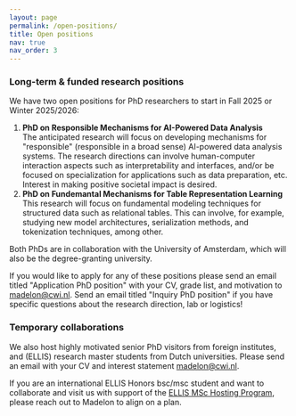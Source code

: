 ```yaml
---
layout: page
permalink: /open-positions/
title: Open positions
nav: true
nav_order: 3
---
```



### Long-term & funded research positions

We have two open positions for PhD researchers to start in Fall 2025 or Winter 2025/2026:

<ol>
    <li><b>PhD on Responsible Mechanisms for AI-Powered Data Analysis</b></li>
    The anticipated research will focus on developing mechanisms for "responsible" (responsible in a broad sense) AI-powered data analysis systems. The research directions can involve human-computer interaction aspects such as interpretability and interfaces, and/or be focused on specialization for applications such as data preparation, etc. Interest in making positive societal impact is desired.
    <li><b>PhD on Fundemantal Mechanisms for Table Representation Learning</b></li>
    This research will focus on fundamental modeling techniques for structured data such as relational tables. This can involve, for example, studying new model architectures, serialization methods, and tokenization techniques, among other.
</ol>

Both PhDs are in collaboration with the University of Amsterdam, which will also be the degree-granting university. 


If you would like to apply for any of these positions please send an email titled "Application PhD position" with your CV, grade list, and motivation to <a href="mailto:madelon@cwi.nl" target="blank">madelon@cwi.nl</a>. Send an email titled "Inquiry PhD position" if you have specific questions about the research direction, lab or logistics!


### Temporary collaborations

We also host highly motivated senior PhD visitors from foreign institutes, and (ELLIS) research master students from Dutch universities. Please send an email with your CV and interest statement <a href="mailto:madelon@cwi.nl" target="blank">madelon@cwi.nl</a>.

If you are an international ELLIS Honors bsc/msc student and want to collaborate and visit us with support of the <a href="https://ivi.fnwi.uva.nl/ellis/funding/ellis-msc-hosting-programme/" target="blank">ELLIS MSc Hosting Program</a>, please reach out to Madelon to align on a plan.
